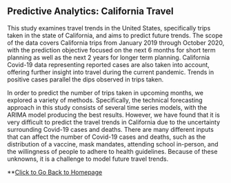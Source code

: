 ## Predictive Analytics: California Travel
This study examines travel trends in the United States, specifically trips taken in the state of California, and aims to predict future trends. The scope of the data covers California trips from January 2019 through October 2020, with the prediction objective focused on the next 6 months for short term planning as well as the next 2 years for longer term planning. California Covid-19 data representing reported cases are also taken into account, offering further insight into travel during the current pandemic. Trends in positive cases parallel the dips observed in trips taken. 

In order to predict the number of trips taken in upcoming months, we explored a variety of methods. Specifically, the technical forecasting approach in this study consists of several time series models, with the ARIMA model producing the best results. However, we have found that it is very difficult to predict the travel trends in California due to the uncertainty surrounding Covid-19 cases and deaths. There are many different inputs that can affect the number of Covid-19 cases and deaths, such as the distribution of a vaccine, mask mandates, attending school in-person, and the willingness of people to adhere to health guidelines. Because of these unknowns, it is a challenge to model future travel trends.

**[Click to Go Back to Homepage](https://nestingen.github.io/)
